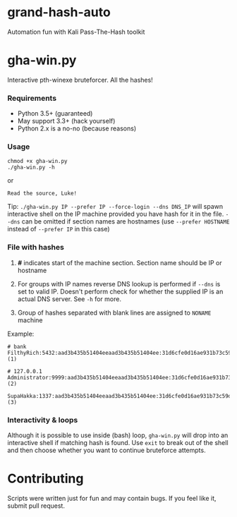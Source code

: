 # grand-hash-auto
Automation fun with Kali Pass-The-Hash toolkit

# gha-win.py
Interactive pth-winexe bruteforcer. All the hashes!

### Requirements
* Python 3.5+ (guaranteed)
* May support 3.3+ (hack yourself)
* Python 2.x is a no-no (because reasons)


### Usage

```
chmod +x gha-win.py
./gha-win.py -h
```
or

```
Read the source, Luke!
```

Tip: `./gha-win.py IP --prefer IP --force-login --dns DNS_IP` will spawn interactive shell on the IP machine provided you have hash for it in the file. `--dns` can be omitted if section names are hostnames (use `--prefer HOSTNAME` instead of `--prefer IP` in this case)

### File with hashes

1. **#** indicates start of the machine section. Section name should be IP or hostname

2. For groups with IP names reverse DNS lookup is performed if `--dns` is set to valid IP. Doesn't perform check for whether the supplied IP is an actual DNS server. See `-h` for more.

3. Group of hashes separated with blank lines are assigned to `NONAME` machine

Example:

```
# bank
FilthyRich:5432:aad3b435b51404eeaad3b435b51404ee:31d6cfe0d16ae931b73c59d7e0c089c0::: (1)

# 127.0.0.1
Administrator:9999:aad3b435b51404eeaad3b435b51404ee:31d6cfe0d16ae931b73c59d7e0c089c0::: (2)

SupaHakka:1337:aad3b435b51404eeaad3b435b51404ee:31d6cfe0d16ae931b73c59d7e0c089c0::: (3)
```

### Interactivity & loops
Although it is possible to use inside (bash) loop, `gha-win.py` will drop into an interactive shell if matching hash is found. Use `exit` to break out of the shell and then choose whether you want to continue bruteforce attempts.

# Contributing
Scripts were written just for fun and may contain bugs. If you feel like it, submit pull request.
